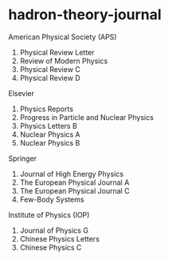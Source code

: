 # hadron-theory-journal

American Physical Society (APS)
1. Physical Review Letter
2. Review of Modern Physics
3. Physical Review C
4. Physical Review D

Elsevier
1. Physics Reports
2. Progress in Particle and Nuclear Physics
3. Physics Letters B
4. Nuclear Physics A 
5. Nuclear Physics B 

Springer
1. Journal of High Energy Physics
2. The European Physical Journal A
3. The European Physical Journal C
4. Few-Body Systems

Institute of Physics (IOP)
1. Journal of Physics G
2. Chinese Physics Letters
3. Chinese Physics C
